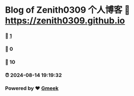 # Blog of Zenith0309 个人博客 :link: https://zenith0309.github.io 
### :page_facing_up: [1](https://zenith0309.github.io/tag.html) 
### :speech_balloon: 0 
### :hibiscus: 10 
### :alarm_clock: 2024-08-14 19:19:32 
### Powered by :heart: [Gmeek](https://github.com/Meekdai/Gmeek)
